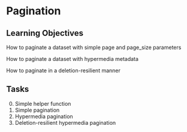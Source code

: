 # Pagination

## Learning Objectives

How to paginate a dataset with simple page and page_size parameters

How to paginate a dataset with hypermedia metadata

How to paginate in a deletion-resilient manner

## Tasks 
0. Simple helper function
1. Simple pagination
2. Hypermedia pagination
3. Deletion-resilient hypermedia pagination
